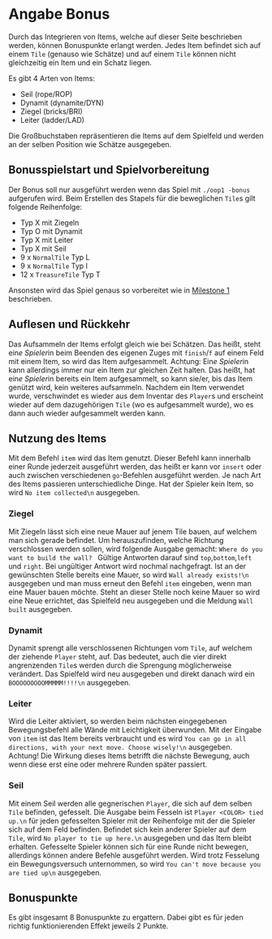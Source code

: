 # Angabe Bonus

Durch das Integrieren von Items, welche auf dieser Seite beschrieben werden, können Bonuspunkte erlangt werden. Jedes Item befindet sich auf einem `Tile` (genauso wie Schätze) und auf einem `Tile` können nicht gleichzeitig ein Item und ein Schatz liegen.

Es gibt 4 Arten von Items:
- Seil (rope/ROP)
- Dynamit (dynamite/DYN)
- Ziegel (bricks/BRI)
- Leiter (ladder/LAD)

Die Großbuchstaben repräsentieren die Items auf dem Spielfeld und werden an der selben Position wie Schätze ausgegeben.

## Bonusspielstart und Spielvorbereitung
Der Bonus soll nur ausgeführt werden wenn das Spiel mit `./oop1 -bonus` aufgerufen wird.
Beim Erstellen des Stapels für die beweglichen `Tile`s gilt folgende Reihenfolge:
- Typ X mit Ziegeln
- Typ O mit Dynamit
- Typ X mit Leiter
- Typ X mit Seil
- 9 x `NormalTile` Typ L
- 9 x `NormalTile` Typ I
- 12 x `TreasureTile` Typ T

Ansonsten wird das Spiel genaus so vorbereitet wie in [Milestone 1](Milestone_1.md) beschrieben.

## Auflesen und Rückkehr
Das Aufsammeln der Items erfolgt gleich wie bei Schätzen. Das heißt, steht ein*e Spieler*in beim Beenden des eigenen Zuges mit `finish`/`f` auf einem Feld mit einem Item, so wird das Item aufgesammelt. Achtung: Ein*e Spieler*in kann allerdings immer nur ein Item zur gleichen Zeit halten. Das heißt, hat ein*e Spieler*in bereits ein Item aufgesammelt, so kann sie/er, bis das Item genützt wird, kein weiteres aufsammeln.
Nachdem ein Item verwendet wurde, verschwindet es wieder aus dem Inventar des `Player`s und erscheint wieder auf dem dazugehörigen `Tile` (wo es aufgesammelt wurde), wo es dann auch wieder aufgesammelt werden kann.

## Nutzung des Items
Mit dem Befehl `item` wird das Item genutzt. Dieser Befehl kann innerhalb einer Runde jederzeit ausgeführt werden, das heißt er kann vor `insert` oder auch zwischen verschiedenen `go`-Befehlen ausgeführt werden. Je nach Art des Items passieren unterschiedliche Dinge. Hat der Spieler kein Item, so wird `No item collected\n` ausgegeben.

### Ziegel
Mit Ziegeln lässt sich eine neue Mauer auf jenem Tile bauen, auf welchem man sich gerade befindet. Um herauszufinden, welche Richtung verschlossen werden sollen, wird folgende Ausgabe gemacht: `Where do you want to build the wall? ` Gültige Antworten darauf sind `top`,`bottom`,`left` und `right`. Bei ungültiger Antwort wird nochmal nachgefragt. Ist an der gewünschten Stelle bereits eine Mauer, so wird `Wall already exists!\n` ausgegeben und man muss erneut den Befehl `item` eingeben, wenn man eine Mauer bauen möchte. Steht an dieser Stelle noch keine Mauer so wird eine Neue errichtet, das Spielfeld neu ausgegeben und die Meldung `Wall built` ausgegeben.

### Dynamit
Dynamit sprengt alle verschlossenen Richtungen vom `Tile`, auf welchem der ziehende `Player` steht, auf. Das bedeutet, auch die vier direkt angrenzenden `Tile`s werden durch die Sprengung möglicherweise verändert. Das Spielfeld wird neu ausgegeben und direkt danach wird ein `BOOOOOOOOOMMMMM!!!!\n` ausgegeben.

### Leiter
Wird die Leiter aktiviert, so werden beim nächsten eingegebenen Bewegungsbefehl alle Wände mit Leichtigkeit überwunden. Mit der Eingabe von `item` ist das Item bereits verbraucht und es wird `You can go in all directions, with your next move. Choose wisely!\n` ausgegeben. Achtung! Die Wirkung dieses Items betrifft die nächste Bewegung, auch wenn diese erst eine oder mehrere Runden später passiert.

### Seil
Mit einem Seil werden alle gegnerischen `Player`, die sich auf dem selben `Tile` befinden, gefesselt. Die Ausgabe beim Fesseln ist `Player <COLOR> tied up.\n` für jeden gefesselten Spieler mit der Reihenfolge mit der die Spieler sich auf dem Feld befinden. Befindet sich kein anderer Spieler auf dem `Tile`, wird `No player to tie up here.\n` ausgegeben und das Item bleibt erhalten.
Gefesselte Spieler können sich für eine Runde nicht bewegen, allerdings können andere Befehle ausgeführt werden. Wird trotz Fesselung ein Bewegungsversuch unternommen, so wird `You can't move because you are tied up\n` ausgegeben.

## Bonuspunkte
Es gibt insgesamt 8 Bonuspunkte zu ergattern. Dabei gibt es für jeden richtig funktionierenden Effekt jeweils 2 Punkte.
